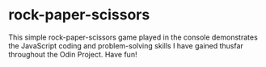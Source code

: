 # rock-paper-scissors
This simple rock-paper-scissors game played in the console demonstrates the JavaScript coding and problem-solving skills I have gained thusfar throughout the Odin Project. Have fun!